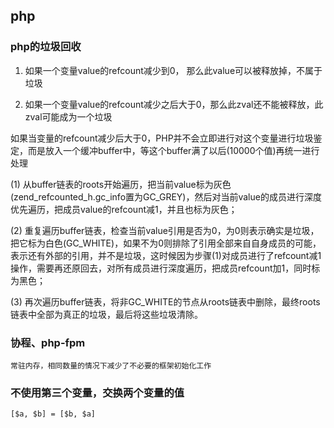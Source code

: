 
## php

### php的垃圾回收

1) 如果一个变量value的refcount减少到0， 那么此value可以被释放掉，不属于垃圾

2) 如果一个变量value的refcount减少之后大于0，那么此zval还不能被释放，此zval可能成为一个垃圾

如果当变量的refcount减少后大于0，PHP并不会立即进行对这个变量进行垃圾鉴定，而是放入一个缓冲buffer中，等这个buffer满了以后(10000个值)再统一进行处理

(1) 从buffer链表的roots开始遍历，把当前value标为灰色(zend_refcounted_h.gc_info置为GC_GREY)，然后对当前value的成员进行深度优先遍历，把成员value的refcount减1，并且也标为灰色；

(2) 重复遍历buffer链表，检查当前value引用是否为0，为0则表示确实是垃圾，把它标为白色(GC_WHITE)，如果不为0则排除了引用全部来自自身成员的可能，表示还有外部的引用，并不是垃圾，这时候因为步骤(1)对成员进行了refcount减1操作，需要再还原回去，对所有成员进行深度遍历，把成员refcount加1，同时标为黑色；

(3) 再次遍历buffer链表，将非GC_WHITE的节点从roots链表中删除，最终roots链表中全部为真正的垃圾，最后将这些垃圾清除。

### 协程、php-fpm

    常驻内存，相同数量的情况下减少了不必要的框架初始化工作

### 不使用第三个变量，交换两个变量的值

    [$a, $b] = [$b, $a]

